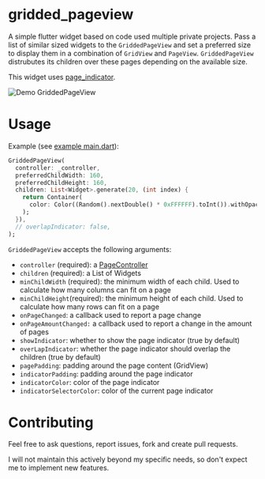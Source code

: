 # gridded_pageview

A simple flutter widget based on code used multiple private projects.
Pass a list of similar sized widgets to the `GriddedPageView` and set a preferred size to display them in a combination of `GridView` and `PageView`.
`GriddedPageView` distrubutes its children over these pages depending on the available size.

This widget uses [page_indicator](https://pub.dev/packages/page_indicator).


![Demo GriddedPageView](https://user-images.githubusercontent.com/9255132/121788040-626bdb00-cbca-11eb-8804-1d286a9e3501.gif)

# Usage

Example (see [example main.dart](example/lib/main.dart)):
```dart
GriddedPageView(
  controller: _controller,
  preferredChildWidth: 160,
  preferredChildHeight: 160,
  children: List<Widget>.generate(20, (int index) {
    return Container(
      color: Color((Random().nextDouble() * 0xFFFFFF).toInt()).withOpacity(1.0),
    );
  }),
  // overlapIndicator: false,
);
```

`GriddedPageView` accepts the following arguments:
- `controller` (required): a [PageController](https://api.flutter.dev/flutter/widgets/PageController-class.html)
- `children` (required): a List of Widgets
- `minChildWidth` (required): the minimum width of each child. Used to calculate how many columns can fit on a page
- `minChildHeight`(required): the minimum height of each child. Used to calculate how many rows can fit on a page
- `onPageChanged`: a callback used to report a page change
- `onPageAmountChanged:` a callback used to report a change in the amount of pages
- `showIndicator`: whether to show the page indicator (true by default)
- `overLapIndicator`: whether the page indicator should overlap the children (true by default)
- `pagePadding`: padding around the page content (GridView)
- `indicatorPadding`: padding around the page indicator
- `indicatorColor`: color of the page indicator
- `indicatorSelectorColor`: color of the current page indicator

# Contributing

Feel free to ask questions, report issues, fork and create pull requests.

I will not maintain this actively beyond my specific needs, so don't expect me to implement new features. 
